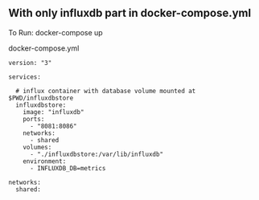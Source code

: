 ## With only influxdb part in docker-compose.yml

To Run:
docker-compose up  

docker-compose.yml  

```
version: "3"

services:

  # influx container with database volume mounted at $PWD/influxdbstore
  influxdbstore:
    image: "influxdb"
    ports:
      - "8081:8086"
    networks:
      - shared
    volumes:
      - "./influxdbstore:/var/lib/influxdb"
    environment:
      - INFLUXDB_DB=metrics

networks:
  shared:
```
